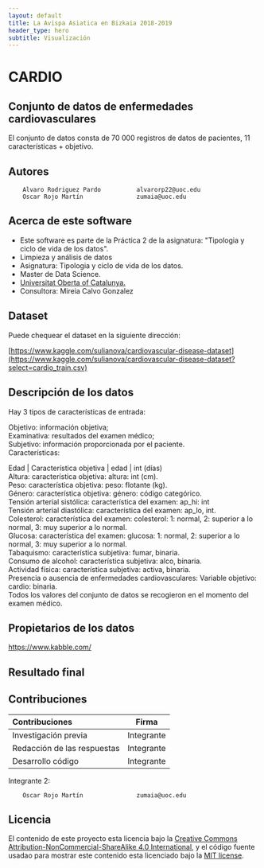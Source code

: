 ```yaml
---
layout: default
title: La Avispa Asiatica en Bizkaia 2018-2019
header_type: hero  
subtitle: Visualización 
---
```


# CARDIO  

## Conjunto de datos de enfermedades cardiovasculares  
El conjunto de datos consta de 70 000 registros de datos de pacientes, 11 características + objetivo.  

## Autores  

        Alvaro Rodriguez Pardo          alvarorp22@uoc.edu  
        Oscar Rojo Martín               zumaia@uoc.edu  
        

## Acerca de este software  
  
* Este software es parte de la Práctica 2 de la asignatura: "Tipologia y ciclo de vida de los datos".  
* Limpieza y análisis de datos  
* Asignatura: Tipologia y ciclo de vida de los datos.  
* Master de Data Science.  
* [Universitat Oberta of Catalunya.](http://www.uoc.edu)  
* Consultora: Mireia Calvo Gonzalez  

## Dataset

Puede chequear el dataset en la siguiente dirección:

[https://www.kaggle.com/sulianova/cardiovascular-disease-dataset](https://www.kaggle.com/sulianova/cardiovascular-disease-dataset?select=cardio_train.csv)


## Descripción de los datos  
Hay 3 tipos de características de entrada:  

Objetivo: información objetiva;  
Examinativa: resultados del examen médico;  
Subjetivo: información proporcionada por el paciente.  
Características:    

Edad | Característica objetiva | edad | int (días)  
Altura: característica objetiva: altura: int (cm).  
Peso: característica objetiva: peso: flotante (kg).    
Género: característica objetiva: género: código categórico.  
Tensión arterial sistólica: característica del examen: ap_hi: int  
Tensión arterial diastólica: característica del examen: ap_lo, int.  
Colesterol: característica del examen: colesterol: 1: normal, 2: superior a lo normal, 3: muy superior a lo normal.  
Glucosa: característica del examen: glucosa: 1: normal, 2: superior a lo normal, 3: muy superior a lo normal.  
Tabaquismo: característica subjetiva: fumar, binaria.  
Consumo de alcohol: característica subjetiva: alco, binaria.  
Actividad física: característica subjetiva: activa, binaria.  
Presencia o ausencia de enfermedades cardiovasculares: Variable objetivo: cardio: binaria.  
Todos los valores del conjunto de datos se recogieron en el momento del examen médico.  

        


## Propietarios de los datos  

https://www.kabble.com/


## Resultado final



## Contribuciones

| Contribuciones       | Firma    | 
| :------------- | :----------: | 
|  Investigación previa | Integrante   | 
| Redacción de las respuestas   | Integrante  | 
| Desarrollo código   | Integrante  | 


        
Integrante 2:

        Oscar Rojo Martín               zumaia@uoc.edu  


## Licencia

El contenido de este proyecto esta licencia bajo la [Creative Commons Attribution-NonCommercial-ShareAlike 4.0 International](https://creativecommons.org/licenses/by-nc-sa/4.0/), 
y el código fuente usadao para mostrar este contenido esta licenciado bajo la  [MIT license](http://opensource.org/licenses/mit-license.php).

